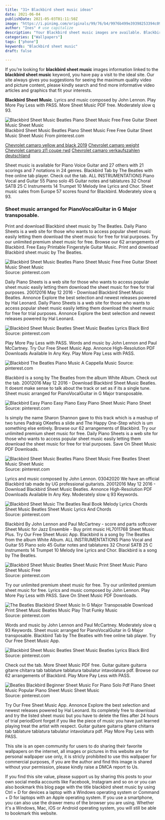 ```yaml
---
title: "31+ Blackbird sheet music ideas"
date: 2021-06-04
publishDate: 2021-05-03T01:11:50Z
image: "https://i.pinimg.com/originals/99/76/b4/9976b499e39398253394c09bef47d4de.png"
author: "Ines" # use capitalize
description: "Your Blackbird sheet music images are available. Blackbird sheet music are a topic that is being searched for and liked by netizens today. You can Get the Blackbird sheet music files here. Get all royalty-free photos."
categories: ["Wallpapers"]
tags: ["phone"]
keywords: "Blackbird sheet music"
draft: false

---
```


If you're looking for **blackbird sheet music** images information linked to the **blackbird sheet music** keyword, you have pay a visit to the ideal  site.  Our site always  gives you  suggestions  for seeing  the maximum  quality video and picture  content, please kindly search and find more informative video articles and graphics  that fit your interests.

**Blackbird Sheet Music**. Lyrics and music composed by John Lennon. Play More Pay Less with PASS. More Sheet Music PDF free. Moderately slow q 93.

![Blackbird Sheet Music Beatles Piano Sheet Music Free Free Guitar Sheet Music Sheet Music](https://i.pinimg.com/originals/ff/a2/a5/ffa2a567fb62e29a69658169f3f975e8.png "Blackbird Sheet Music Beatles Piano Sheet Music Free Free Guitar Sheet Music Sheet Music")
Blackbird Sheet Music Beatles Piano Sheet Music Free Free Guitar Sheet Music Sheet Music From pinterest.com

[Chevrolet camaro yellow and black 2019](/chevrolet-camaro-yellow-and-black-2019/)
[Chevrolet camaro weight](/chevrolet-camaro-weight/)
[Chevrolet camaro zl1 coupe rwd](/chevrolet-camaro-zl1-coupe-rwd/)
[Chevrolet camaro verkaufszahlen deutschland](/chevrolet-camaro-verkaufszahlen-deutschland/)

Sheet music is available for Piano Voice Guitar and 27 others with 21 scorings and 7 notations in 24 genres. Blackbird Tab by The Beatles with free online tab player. Check out the tab. ALL INSTRUMENTATIONS Piano Vocal and Guitar 55 Piano solo 45 Guitar notes and tablatures 32 Choral SATB 25 C Instruments 14 Trumpet 10 Melody line Lyrics and Chor. Sheet music sales from Europe 57 scores found for Blackbird. Moderately slow q 93.

### Sheet music arranged for PianoVocalGuitar in G Major transposable.

Print and download Blackbird sheet music by The Beatles. Daily Piano Sheets is a web site for those who wants to access popular sheet music easily letting them download the sheet music for free for trial purposes. Try our unlimited premium sheet music for free. Browse our 62 arrangements of Blackbird. Free Easy Printable Fingerstyle Guitar Music. Print and download Blackbird sheet music by The Beatles.


![Blackbird Sheet Music Beatles Piano Sheet Music Free Free Guitar Sheet Music Sheet Music](https://i.pinimg.com/originals/ff/a2/a5/ffa2a567fb62e29a69658169f3f975e8.png "Blackbird Sheet Music Beatles Piano Sheet Music Free Free Guitar Sheet Music Sheet Music")
Source: pinterest.com

Daily Piano Sheets is a web site for those who wants to access popular sheet music easily letting them download the sheet music for free for trial purposes. 20012016 May 12 2016 - Download Blackbird Sheet Music Beatles. Annonce Explore the best selection and newest releases powered by Hal Leonard. Daily Piano Sheets is a web site for those who wants to access popular sheet music easily letting them download the sheet music for free for trial purposes. Annonce Explore the best selection and newest releases powered by Hal Leonard.

![Blackbird Sheet Music Beatles Sheet Music Beatles Lyrics Black Bird](https://i.pinimg.com/originals/57/68/78/57687869eff872dc599cd85a6cb43e23.jpg "Blackbird Sheet Music Beatles Sheet Music Beatles Lyrics Black Bird")
Source: pinterest.com

Play More Pay Less with PASS. Words and music by John Lennon and Paul McCartney. Try Our Free Sheet Music App. Annonce High-Resolution PDF Downloads Available In Any Key. Play More Pay Less with PASS.

![Blackbird The Beatles Piano Music A Cappella Music](https://i.pinimg.com/originals/bb/72/81/bb72817cb67b212fe5d2fec7745010e8.jpg "Blackbird The Beatles Piano Music A Cappella Music")
Source: pinterest.com

Blackbird is a song by The Beatles from the album White Album. Check out the tab. 20012016 May 12 2016 - Download Blackbird Sheet Music Beatles. It doesnt make sense to talk about the track or set as if its a single tune. Sheet music arranged for PianoVocalGuitar in G Major transposable.

![Blackbird Easy Piano Easy Piano Easy Piano Sheet Music Piano Sheet](https://i.pinimg.com/originals/e8/ef/0a/e8ef0a51945f216ca9f16c3d472cbd92.png "Blackbird Easy Piano Easy Piano Easy Piano Sheet Music Piano Sheet")
Source: pinterest.com

Is simply the name Sharon Shannon gave to this track which is a mashup of two tunes Padraig OKeefes a slide and The Happy One-Step which is um something else entirely. Browse our 62 arrangements of Blackbird. Try our unlimited premium sheet music for free. Daily Piano Sheets is a web site for those who wants to access popular sheet music easily letting them download the sheet music for free for trial purposes. Save On Sheet Music PDF Downloads.

![Blackbird Sheet Music Beatles Piano Sheet Music Free Beatles Sheet Music Sheet Music](https://i.pinimg.com/originals/6d/1a/07/6d1a07a1f19bb60c300a03a221ec5ba1.jpg "Blackbird Sheet Music Beatles Piano Sheet Music Free Beatles Sheet Music Sheet Music")
Source: pinterest.com

Lyrics and music composed by John Lennon. 03042020 We have an official Blackbird tab made by UG professional guitarists. 20012016 May 12 2016 - Download Blackbird Sheet Music Beatles. Annonce High-Resolution PDF Downloads Available In Any Key. Moderately slow q 93 Keywords.

![Blackbird Sheet Music The Beatles Real Book Melody Lyrics Chords Sheet Music Beatles Sheet Music Lyrics And Chords](https://i.pinimg.com/originals/21/4c/c8/214cc85fd976a967fc4aad91fb877628.png "Blackbird Sheet Music The Beatles Real Book Melody Lyrics Chords Sheet Music Beatles Sheet Music Lyrics And Chords")
Source: pinterest.com

Blackbird By John Lennon and Paul McCartney - score and parts softcover Sheet Music for Jazz Ensemble - Buy print music HL7011768 Sheet Music Plus. Try Our Free Sheet Music App. Blackbird is a song by The Beatles from the album White Album. ALL INSTRUMENTATIONS Piano Vocal and Guitar 55 Piano solo 45 Guitar notes and tablatures 32 Choral SATB 25 C Instruments 14 Trumpet 10 Melody line Lyrics and Chor. Blackbird is a song by The Beatles.

![Blackbird Sheet Music Beatles Sheet Music Print Sheet Music Piano Sheet Music Free](https://i.pinimg.com/originals/f7/0a/d3/f70ad3426c8ba754305f68315316b6f1.jpg "Blackbird Sheet Music Beatles Sheet Music Print Sheet Music Piano Sheet Music Free")
Source: pinterest.com

Try our unlimited premium sheet music for free. Try our unlimited premium sheet music for free. Lyrics and music composed by John Lennon. Play More Pay Less with PASS. Save On Sheet Music PDF Downloads.

![The Beatles Blackbird Sheet Music In G Major Transposable Download Print Sheet Music Beatles Music Play That Funky Music](https://i.pinimg.com/originals/99/61/af/9961af2cd9aa1646d371700a2f6ead3b.gif "The Beatles Blackbird Sheet Music In G Major Transposable Download Print Sheet Music Beatles Music Play That Funky Music")
Source: pinterest.com

Words and music by John Lennon and Paul McCartney. Moderately slow q 93 Keywords. Sheet music arranged for PianoVocalGuitar in G Major transposable. Blackbird Tab by The Beatles with free online tab player. Try Our Free Sheet Music App.

![Blackbird Sheet Music Beatles Sheet Music Beatles Lyrics Black Bird](https://i.pinimg.com/originals/80/20/b9/8020b9dbda0acfef6ab643c8e6a7b776.jpg "Blackbird Sheet Music Beatles Sheet Music Beatles Lyrics Black Bird")
Source: pinterest.com

Check out the tab. More Sheet Music PDF free. Guitar guitare guitarra gitarre chitarra tab tablature tablatura tabulatur intavolatura pdf. Browse our 62 arrangements of Blackbird. Play More Pay Less with PASS.

![Beatles Blackbird Beginner Sheet Music For Piano Solo Pdf Piano Sheet Music Popular Piano Sheet Music Sheet Music](https://i.pinimg.com/originals/99/76/b4/9976b499e39398253394c09bef47d4de.png "Beatles Blackbird Beginner Sheet Music For Piano Solo Pdf Piano Sheet Music Popular Piano Sheet Music Sheet Music")
Source: pinterest.com

Try Our Free Sheet Music App. Annonce Explore the best selection and newest releases powered by Hal Leonard. Its completely free to download and try the listed sheet music but you have to delete the files after 24 hours of trial periodDont forget if you like the piece of music you have just learned playing treat the artist with respect. Guitar guitare guitarra gitarre chitarra tab tablature tablatura tabulatur intavolatura pdf. Play More Pay Less with PASS.

This site is an open community for users to do sharing their favorite wallpapers on the internet, all images or pictures in this website are for personal wallpaper use only, it is stricly prohibited to use this wallpaper for commercial purposes, if you are the author and find this image is shared without your permission, please kindly raise a DMCA report to Us.

If you find this site value, please support us by sharing this posts to your own social media accounts like Facebook, Instagram and so on or you can also bookmark this blog page with the title blackbird sheet music by using Ctrl + D for devices a laptop with a Windows operating system or Command + D for laptops with an Apple operating system. If you use a smartphone, you can also use the drawer menu of the browser you are using. Whether it's a Windows, Mac, iOS or Android operating system, you will still be able to bookmark this website.
